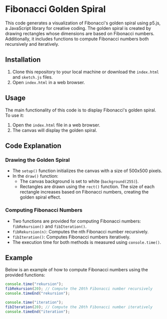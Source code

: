 # Fibonacci Golden Spiral

This code generates a visualization of Fibonacci's golden spiral using p5.js, a JavaScript library for creative coding. The golden spiral is created by drawing rectangles whose dimensions are based on Fibonacci numbers. Additionally, it includes functions to compute Fibonacci numbers both recursively and iteratively.

## Installation

1. Clone this repository to your local machine or download the `index.html` and `sketch.js` files.
2. Open `index.html` in a web browser.

## Usage

The main functionality of this code is to display Fibonacci's golden spiral. To use it:

1. Open the `index.html` file in a web browser.
2. The canvas will display the golden spiral.

## Code Explanation

### Drawing the Golden Spiral

- The `setup()` function initializes the canvas with a size of 500x500 pixels.
- In the `draw()` function:
  - The canvas background is set to white (`background(255)`).
  - Rectangles are drawn using the `rect()` function. The size of each rectangle increases based on Fibonacci numbers, creating the golden spiral effect.

### Computing Fibonacci Numbers

- Two functions are provided for computing Fibonacci numbers: `fibRekursion()` and `fibIteration()`.
- `fibRekursion(n)`: Computes the nth Fibonacci number recursively.
- `fibIteration()`: Computes Fibonacci numbers iteratively.
- The execution time for both methods is measured using `console.time()`.

## Example

Below is an example of how to compute Fibonacci numbers using the provided functions:

```javascript
console.time("rekursion");
fibRekursion(20); // Compute the 20th Fibonacci number recursively
console.timeEnd("rekursion");

console.time("iteration");
fibIteration(20); // Compute the 20th Fibonacci number iteratively
console.timeEnd("iteration");
```